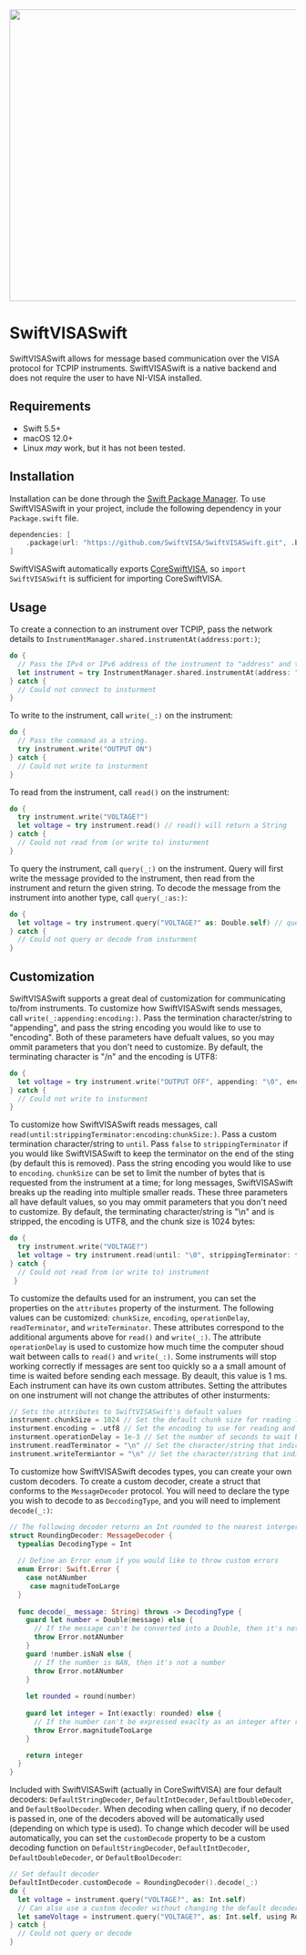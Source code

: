 <img src="https://github.com/SwiftVISA/CoreSwiftVISA/blob/master/SwiftVISA%20Logo.png" width="512" height="512">

# SwiftVISASwift

SwiftVISASwift allows for message based communication over the VISA protocol for TCPIP instruments. SwiftVISASwift is a native backend and does not require the user to have NI-VISA installed.

## Requirements

- Swift 5.5+
- macOS 12.0+
- Linux *may* work, but it has not been tested.

## Installation

Installation can be done through the [Swift Package Manager](https://swift.org/package-manager/). To use SwiftVISASwift in your project, include the following dependency in your `Package.swift` file.
```swift
dependencies: [
    .package(url: "https://github.com/SwiftVISA/SwiftVISASwift.git", .branch("actor"))
]
```

SwiftVISASwift automatically exports [CoreSwiftVISA](https://github.com/SwiftVISA/CoreSwiftVISA), so `import SwiftVISASwift` is sufficient for importing CoreSwiftVISA.

## Usage

To create a connection to an instrument over TCPIP, pass the network details to `InstrumentManager.shared.instrumentAt(address:port:)`;
```swift
do {
  // Pass the IPv4 or IPv6 address of the instrument to "address" and the insturment's port to "port".
  let instrument = try InstrumentManager.shared.instrumentAt(address: "10.0.0.1", port: 5025)
} catch {
  // Could not connect to insturment
}
```

To write to the instrument, call `write(_:)` on the instrument:
```swift
do {
  // Pass the command as a string.
  try instrument.write("OUTPUT ON")
} catch {
  // Could not write to insturment
}
```

To read from the instrument, call `read()` on the instrument:
```swift
do {
  try instrument.write("VOLTAGE?")
  let voltage = try instrument.read() // read() will return a String
} catch {
  // Could not read from (or write to) insturment
}
```

To query the instrument, call `query(_:)` on the instrument. Query will first write the message provided to the instrument, then read from the instrument and return the given string. To decode the message from the instrument into another type, call `query(_:as:)`:
```swift
do {
  let voltage = try instrument.query("VOLTAGE?" as: Double.self) // query(_:as:) will return a Double because Double.self was passed to "as".
} catch {
  // Could not query or decode from insturment
}
```

## Customization

SwiftVISASwift supports a great deal of customization for communicating to/from instruments. To customize how SwiftVISASwift sends messages, call `write(_:appending:encoding:)`. Pass the termination character/string to "appending", and pass the string encoding you would like to use to "encoding". Both of these parameters have defualt values, so you may ommit parameters that you don't need to customize. By default, the terminating character is "/n" and the encoding is UTF8:
```swift
do {
  let voltage = try instrument.write("OUTPUT OFF", appending: "\0", encoding: .ascii)
} catch {
  // Could not write to insturment
}
```

To customize how SwiftVISASwift reads messages, call `read(until:strippingTerminator:encoding:chunkSize:)`. Pass a custom termination character/string to `until`. Pass `false` to `strippingTerminator` if you would like SwiftVISASwift to keep the terminator on the end of the sting (by default this is removed). Pass the string encoding you would like to use to `encoding`. `chunkSize` can be set to limit the number of bytes that is requested from the instrument at a time; for long messages, SwiftVISASwift breaks up the reading into multiple smaller reads. These three parameters all have default values, so you may ommit parameters that you don't need to customize. By default, the terminating character/string is "\n" and is stripped, the encoding is UTF8, and the chunk size is 1024 bytes:
```swift
do {
  try instrument.write("VOLTAGE?")
  let voltage = try instrument.read(until: "\0", strippingTerminator: false, encoding: .ascii, chunkSize: 256)
} catch {
  // Could not read from (or write to) instrument
 }
 ```
 
 To customize the defaults used for an instrument, you can set the properties on the `attributes` property of the insturment. The following values can be customized: `chunkSize`, `encoding`, `operationDelay`, `readTerminator`, and `writeTerminator`. These attributes correspond to the additional arguments above for `read()` and `write(_:)`. The attribute `operationDelay` is used to customize how much time the computer shoud wait between calls to `read()` and `write(_:)`. Some instruments will stop working correctly if messages are sent too quickly so a a small amount of time is waited before sending each message. By deault, this value is 1 ms. Each instrument can have its own custom attributes. Setting the attributes on one instrument will not change the attributes of other insturments:
```swift
// Sets the attributes to SwiftVISASwift's default values
instrument.chunkSize = 1024 // Set the default chunk size for reading long messages
insturment.encoding = .utf8 // Set the encoding to use for reading and writing messages
insturment.operationDelay = 1e-3 // Set the number of seconds to wait before sending each message
instrument.readTerminator = "\n" // Set the character/string that indicates an end of a message from the insturment
instrument.writeTermiantor = "\n" // Set the character/string that indicates an end of the message to the insturment
```

To customize how SwiftVISASwift decodes types, you can create your own custom decoders. To create a custom decoder, create a struct that conforms to the `MessageDecoder` protocol. You will need to declare the type you wish to decode to as `DeccodingType`, and you will need to implement `decode(_:)`:
```swift
// The following decoder returns an Int rounded to the nearest interger:
struct RoundingDecoder: MessageDecoder {
  typealias DecodingType = Int
  
  // Define an Error enum if you would like to throw custom errors
  enum Error: Swift.Error {
    case notANumber
     case magnitudeTooLarge
  }
  
  func decode(_ message: String) throws -> DecodingType {
    guard let number = Double(message) else {
      // If the message can't be converted into a Double, then it's not a number
      throw Error.notANumber
    }
    guard !number.isNaN else {
      // If the number is NAN, then it's not a number
      throw Error.notANumber
    }
    
    let rounded = round(number)
    
    guard let integer = Int(exactly: rounded) else {
      // If the number can't be expressed exaclty as an integer after rounding, it's magnitude is too large
      throw Error.magnitudeTooLarge
    }

    return integer
  }
}
```

Included with SwiftVISASwift (actually in CoreSwiftVISA) are four default decoders: `DefaultStringDecoder`, `DefaultIntDecoder`, `DefaultDoubleDecoder`, and `DefaultBoolDecoder`. When decoding when calling query, if no decoder is passed in, one of the decoders aboved will be automatically used (depending on which type is used). To change which decoder will be used automatically, you can set the `customDecode` property to be a custom decoding function on `DefaultStringDecoder`, `DefaultIntDecoder`, `DefaultDoubleDecoder`, or `DefaultBoolDecoder`:
```swift
// Set default decoder
DefaultIntDecoder.customDecode = RoundingDecoder().decode(_:)
do {
  let voltage = instrument.query("VOLTAGE?", as: Int.self)
  // Can also use a custom decoder without changing the default decoder
  let sameVoltage = instrument.query("VOLTAGE?", as: Int.self, using RoundingDecoder())
} catch {
  // Could not query or decode
}
```
